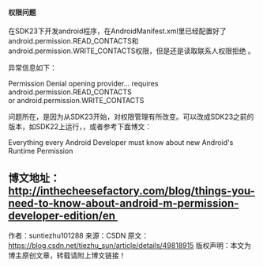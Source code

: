 #### 权限问题

在SDK23下开发android程序，在AndroidManifest.xml里已经配置好了android.permission.READ_CONTACTS和android.permission.WRITE_CONTACTS权限，但是还是读取联系人权限拒绝 。

异常信息如下：

Permission Denial opening provider... requires android.permission.READ_CONTACTS or android.permission.WRITE_CONTACTS





问题所在，是因为从SDK23开始，对权限管理有所改变。可以改成SDK23之前的版本，如SDK22上运行，，或者参考下面博文：

Everything every Android Developer must know about new Android's Runtime Permission

博文地址： http://inthecheesefactory.com/blog/things-you-need-to-know-about-android-m-permission-developer-edition/en 
--------------------- 
作者：suntiezhu101288 
来源：CSDN 
原文：https://blog.csdn.net/tiezhu_sun/article/details/49818915 
版权声明：本文为博主原创文章，转载请附上博文链接！